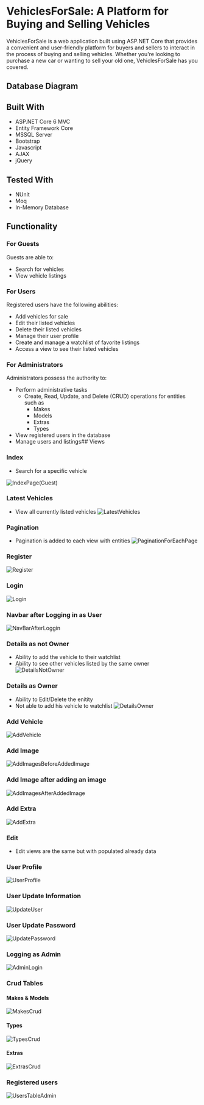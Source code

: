 
# VehiclesForSale: A Platform for Buying and Selling Vehicles
VehiclesForSale is a web application built using ASP.NET Core that provides a convenient and user-friendly platform for buyers and sellers to interact in the process of buying and selling vehicles. Whether you're looking to purchase a new car or wanting to sell your old one, VehiclesForSale has you covered.


## Database Diagram
## Built With
* ASP.NET Core 6 MVC
* Entity Framework Core
* MSSQL Server
* Bootstrap
* Javascript
* AJAX
* jQuery



## Tested With
* NUnit
* Moq
* In-Memory Database
## Functionality
### For Guests

Guests are able to:
- Search for vehicles
- View vehicle listings

### For Users

Registered users have the following abilities:
- Add vehicles for sale
- Edit their listed vehicles
- Delete their listed vehicles
- Manage their user profile
- Create and manage a watchlist of favorite listings
- Access a view to see their listed vehicles

### For Administrators

Administrators possess the authority to:
- Perform administrative tasks
  - Create, Read, Update, and Delete (CRUD) operations for entities such as 
    - Makes 
    - Models
    - Extras
    - Types
- View registered users in the database
- Manage users and listings## Views
### Index
* Search for a specific vehicle

![IndexPage(Guest)](https://github.com/BagriyanBorisov/VehiclesForSale-MVC/assets/108102199/59d235e4-7734-436a-a1a6-4611e23081cf)

### Latest Vehicles
* View all currently listed vehicles
![LatestVehicles](https://github.com/BagriyanBorisov/VehiclesForSale-MVC/assets/108102199/644ad270-70b8-4b6d-830a-d249fb86663e)



### Pagination
* Pagination is added to each view with entities
![PaginationForEachPage](https://github.com/BagriyanBorisov/VehiclesForSale-MVC/assets/108102199/d59807b6-f06d-4ac7-8f76-698318aa1086)

### Register
![Register](https://github.com/BagriyanBorisov/VehiclesForSale-MVC/assets/108102199/3b5fbdba-8128-4bd4-957f-b719a2503d93)


### Login
![Login](https://github.com/BagriyanBorisov/VehiclesForSale-MVC/assets/108102199/ece7c0ab-0478-4077-8590-9ff271aa909f)

### Navbar after Logging in as User
![NavBarAfterLoggin](https://github.com/BagriyanBorisov/VehiclesForSale-MVC/assets/108102199/b7d9931b-fead-4041-86a1-dd2f02d0eda0)


### Details as not Owner
  - Ability to add the vehicle to their watchlist
  - Ability to see other vehicles listed by the same owner
![DetailsNotOwner](https://github.com/BagriyanBorisov/VehiclesForSale-MVC/assets/108102199/c43819dd-3679-4d18-860d-4389cb2b46c0)


### Details as Owner
  - Ability to Edit/Delete the enitity
  - Not able to add his vehicle to watchlist
![DetailsOwner](https://github.com/BagriyanBorisov/VehiclesForSale-MVC/assets/108102199/32421521-395e-46d3-abbc-a46fede1e8f8)


### Add Vehicle 
![AddVehicle](https://github.com/BagriyanBorisov/VehiclesForSale-MVC/assets/108102199/fd77d0e5-1b25-4983-bef8-4063a09eed15)

### Add Image
![AddImagesBeforeAddedImage](https://github.com/BagriyanBorisov/VehiclesForSale-MVC/assets/108102199/6c439180-52f7-431e-86ef-40baebb1b30c)

### Add Image after adding an image
![AddImagesAfterAddedImage](https://github.com/BagriyanBorisov/VehiclesForSale-MVC/assets/108102199/22ae33c6-e277-4e86-9dfa-eeaeb26d698b)

### Add Extra
![AddExtra](https://github.com/BagriyanBorisov/VehiclesForSale-MVC/assets/108102199/97e05d64-c547-4553-b5cf-28793aaeb542)

### Edit
 - Edit views are the same but with populated already data

### User Profile
![UserProfile](https://github.com/BagriyanBorisov/VehiclesForSale-MVC/assets/108102199/9db82571-fd2b-4299-9012-d71f27f16f2a)

### User Update Information
![UpdateUser](https://github.com/BagriyanBorisov/VehiclesForSale-MVC/assets/108102199/5a923d63-75d6-40cd-9852-9dfe1a26cbd4)

### User Update Password
![UpdatePassword](https://github.com/BagriyanBorisov/VehiclesForSale-MVC/assets/108102199/98b721aa-aec5-4852-80f6-f07ea1c62271)

### Logging as Admin
![AdminLogin](https://github.com/BagriyanBorisov/VehiclesForSale-MVC/assets/108102199/4310fed7-3ffb-440d-b512-fb95264036d3)

### Crud Tables
 #### Makes & Models
![MakesCrud](https://github.com/BagriyanBorisov/VehiclesForSale-MVC/assets/108102199/e5a4b4c6-f27b-4a0a-b6b8-9baf08e6a71d)

 #### Types 
![TypesCrud](https://github.com/BagriyanBorisov/VehiclesForSale-MVC/assets/108102199/dad6a496-ca38-4d1b-94d1-190ff20a6a18)

 #### Extras
![ExtrasCrud](https://github.com/BagriyanBorisov/VehiclesForSale-MVC/assets/108102199/5ab67751-f9d2-4836-9c5e-6eecd5d253de)

### Registered users
![UsersTableAdmin](https://github.com/BagriyanBorisov/VehiclesForSale-MVC/assets/108102199/29e4a708-2d36-479b-8b56-99ab084f136a)
